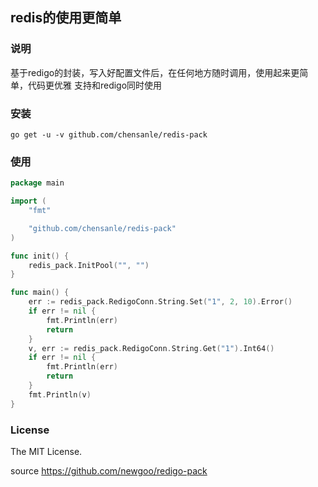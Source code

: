 redis的使用更简单
---

### 说明
基于redigo的封装，写入好配置文件后，在任何地方随时调用，使用起来更简单，代码更优雅
支持和redigo同时使用

### 安装
`go get -u -v github.com/chensanle/redis-pack`

### 使用
```go
package main

import (
	"fmt"

	"github.com/chensanle/redis-pack"
)

func init() {
    redis_pack.InitPool("", "")
}

func main() {
	err := redis_pack.RedigoConn.String.Set("1", 2, 10).Error()
	if err != nil {
		fmt.Println(err)
		return
	}
	v, err := redis_pack.RedigoConn.String.Get("1").Int64()
	if err != nil {
		fmt.Println(err)
		return
	}
	fmt.Println(v)
}
```


### License
The MIT License.

source https://github.com/newgoo/redigo-pack